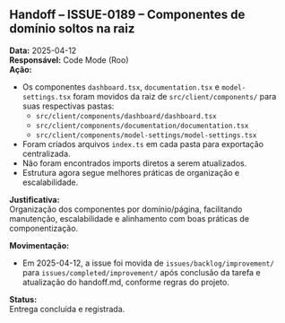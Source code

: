 ## Handoff – ISSUE-0189 – Componentes de domínio soltos na raiz

**Data:** 2025-04-12  
**Responsável:** Code Mode (Roo)  
**Ação:**  
- Os componentes `dashboard.tsx`, `documentation.tsx` e `model-settings.tsx` foram movidos da raiz de `src/client/components/` para suas respectivas pastas:  
  - `src/client/components/dashboard/dashboard.tsx`
  - `src/client/components/documentation/documentation.tsx`
  - `src/client/components/model-settings/model-settings.tsx`
- Foram criados arquivos `index.ts` em cada pasta para exportação centralizada.
- Não foram encontrados imports diretos a serem atualizados.
- Estrutura agora segue melhores práticas de organização e escalabilidade.

**Justificativa:**  
Organização dos componentes por domínio/página, facilitando manutenção, escalabilidade e alinhamento com boas práticas de componentização.

**Movimentação:**  
- Em 2025-04-12, a issue foi movida de `issues/backlog/improvement/` para `issues/completed/improvement/` após conclusão da tarefa e atualização do handoff.md, conforme regras do projeto.

**Status:**  
Entrega concluída e registrada.
